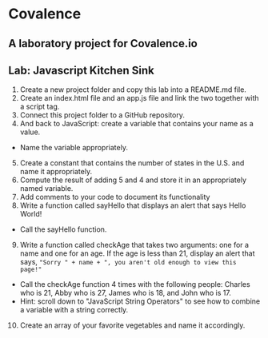 # Covalence 
## A laboratory project for Covalence.io

## Lab: Javascript Kitchen Sink
1. Create a new project folder and copy this lab into a README.md file.
2. Create an index.html file and an app.js file and link the two together with a script tag.
3. Connect this project folder to a GitHub repository.
4. And back to JavaScript: create a variable that contains your name as a value.
 - Name the variable appropriately.
5. Create a constant that contains the number of states in the U.S. and name it appropriately.
6. Compute the result of adding 5 and 4 and store it in an appropriately named variable.
7. Add comments to your code to document its functionality
8. Write a function called sayHello that displays an alert that says Hello World!
- Call the sayHello function.
9. Write a function called checkAge that takes two arguments: one for a name and one for an age. If the age is less than 21, display an alert that says, ```"Sorry " + name + ", you aren't old enough to view this page!"```
- Call the checkAge function 4 times with the following people: Charles who is 21, Abby who is 27, James who is 18, and John who is 17.
- Hint: scroll down to "JavaScript String Operators" to see how to combine a variable with a string correctly.
10. Create an array of your favorite vegetables and name it accordingly.
